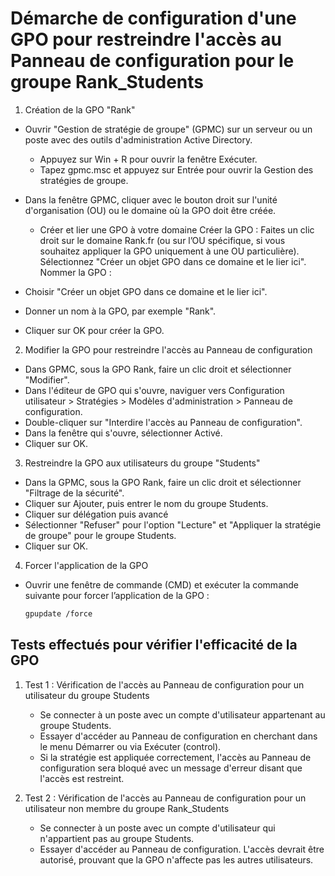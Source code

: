 # Démarche de configuration d'une GPO pour restreindre l'accès au Panneau de configuration pour le groupe Rank_Students
1. Création de la GPO "Rank"

- Ouvrir "Gestion de stratégie de groupe" (GPMC) sur un serveur ou un poste avec des outils d'administration Active Directory.
    - Appuyez sur Win + R pour ouvrir la fenêtre Exécuter.
    - Tapez gpmc.msc et appuyez sur Entrée pour ouvrir la Gestion des stratégies de groupe.
- Dans la fenêtre GPMC, cliquer avec le bouton droit sur l'unité d'organisation (OU) ou le domaine où la GPO doit être créée.

    - Créer et lier une GPO à votre domaine
Créer la GPO :
Faites un clic droit sur le domaine Rank.fr (ou sur l’OU spécifique, si vous souhaitez appliquer la GPO uniquement à une OU particulière).
Sélectionnez "Créer un objet GPO dans ce domaine et le lier ici".
Nommer la GPO :
- Choisir "Créer un objet GPO dans ce domaine et le lier ici".
- Donner un nom à la GPO, par exemple "Rank".
- Cliquer sur OK pour créer la GPO.

2. Modifier la GPO pour restreindre l'accès au Panneau de configuration

- Dans GPMC, sous la GPO Rank, faire un clic droit et sélectionner "Modifier".
- Dans l'éditeur de GPO qui s'ouvre, naviguer vers Configuration utilisateur > Stratégies > Modèles d'administration > Panneau de configuration.
- Double-cliquer sur "Interdire l'accès au Panneau de configuration".
- Dans la fenêtre qui s'ouvre, sélectionner Activé.
- Cliquer sur OK.

3. Restreindre la GPO aux utilisateurs du groupe "Students"

- Dans la GPMC, sous la GPO Rank, faire un clic droit et sélectionner "Filtrage de la sécurité".
- Cliquer sur Ajouter, puis entrer le nom du groupe Students.
- Cliquer sur délégation puis avancé 
- Sélectionner "Refuser" pour l'option "Lecture" et "Appliquer la stratégie de groupe" pour le groupe Students.
- Cliquer sur OK.

4. Forcer l'application de la GPO

- Ouvrir une fenêtre de commande (CMD) et exécuter la commande suivante pour forcer l’application de la GPO :
    ```bash
    gpupdate /force

## Tests effectués pour vérifier l'efficacité de la GPO

1. Test 1 : Vérification de l'accès au Panneau de configuration pour un utilisateur du groupe Students

    - Se connecter à un poste avec un compte d'utilisateur appartenant au groupe Students.
    - Essayer d'accéder au Panneau de configuration en cherchant dans le menu Démarrer ou via Exécuter (control).
    - Si la stratégie est appliquée correctement, l'accès au Panneau de configuration sera bloqué avec un message d'erreur disant que l'accès est restreint.

2. Test 2 : Vérification de l'accès au Panneau de configuration pour un utilisateur non membre du groupe Rank_Students

    - Se connecter à un poste avec un compte d'utilisateur qui n'appartient pas au groupe Students.
    - Essayer d'accéder au Panneau de configuration. L'accès devrait être autorisé, prouvant que la GPO n'affecte pas les autres utilisateurs.

